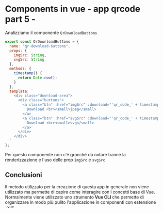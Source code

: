 # Components in vue - app qrcode part 5 -

Analizziamo il componente `QrDownloadButtons`

```javascript
export const QrDownloadButtons = {
  name: "qr-download-buttons",
  props: {
    imgSrc: String,
    svgSrc: String
  },
  methods: {
    timestamp() {
      return Date.now();
    }
  },
  template: `
    <div class="download-area">
      <div class="buttons">
        <a class="btn" :href="imgSrc" :download="'qr_code_' + timestamp() + '.jpeg'">
          Download <br><small>jpeg</small>
        </a>
        <a class="btn" :href="svgSrc" :download="'qr_code_' + timestamp() + '.svg'">
          Download <br><small>svg</small>
        </a>
      </div>
    </div>
  `
};
```

Per questo componente non c'è granchè da notare tranne la renderizzazione e l'uso delle prop `imgSrc` e `svgSrc`

## Conclusioni

Il metodo utilizzato per la creazione di questa app in generale non viene utilizzato ma permette di capire come interagire con i concetti base di Vue.
Normalmente viene utilizzato uno strumento **Vue CLI** che permette di organizzare in modo più pulito l'applicazione in componenti con estensione `.vue` 
